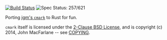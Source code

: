 [![Build Status](https://travis-ci.org/kivikakk/comrak.svg?branch=master)](https://travis-ci.org/kivikakk/comrak)
![Spec Status: 257/621](https://img.shields.io/badge/specs-257%2F621-red.svg)

Porting [jgm's `cmark`](https://github.com/jgm/cmark) to Rust for fun.

`cmark` itself is licensed under the [2-Clause BSD License](https://opensource.org/licenses/BSD-2-Clause),
and is copyright (c) 2014, John MacFarlane -- see
[COPYING](https://github.com/jgm/cmark/blob/118ebb338840d67005ee57ec39060d2b68f4ec7c/COPYING).
